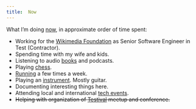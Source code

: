 ```yaml
---
title:  Now
---
```

What I’m doing [now](https://sivers.org/now), in approximate order of time spent:

- Working for the [Wikimedia Foundation](/tags/wikimedia) as Senior Software Engineer in Test (Contractor).
- Spending time with my wife and kids.
- Listening to audio [books](/tags/book) and podcasts.
- Playing [chess](/chess).
- [Running](/tags/race) a few times a week.
- Playing an [instrument](/frankie-and-johnny). Mostly guitar.
- Documenting interesting things here.
- Attending local and international [tech events](/tags/event).
- <del>Helping with organization of [Testival](/tags/testival) meetup and conference.</del>
